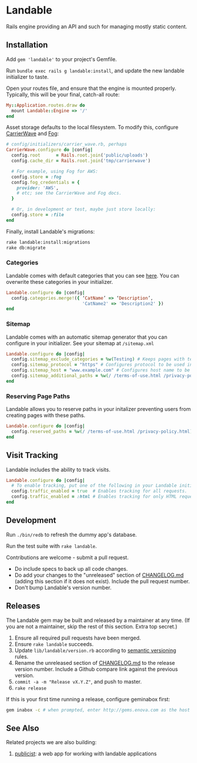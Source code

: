# Landable

Rails engine providing an API and such for managing mostly static content.


## Installation

Add `gem 'landable'` to your project's Gemfile.

Run `bundle exec rails g landable:install`, and update the new landable initializer to taste.

Open your routes file, and ensure that the engine is mounted properly. Typically, this will be your final, catch-all route:

```ruby
My::Application.routes.draw do
  mount Landable::Engine => '/'
end
```

Asset storage defaults to the local filesystem. To modify this, configure [CarrierWave][carrierwave] and [Fog][fog]:

```ruby
# config/initializers/carrier_wave.rb, perhaps
CarrierWave.configure do |config|
  config.root      = Rails.root.join('public/uploads')
  config.cache_dir = Rails.root.join('tmp/carrierwave')

  # For example, using Fog for AWS:
  config.store = :fog
  config.fog_credentials = {
    provider: 'AWS',
    # etc; see the CarrierWave and Fog docs.
  }

  # Or, in development or test, maybe just store locally:
  config.store = :file
end
```

Finally, install Landable's migrations:

```sh
rake landable:install:migrations
rake db:migrate
```

### Categories
Landable comes with default categories that you can see [here](https://git.cashnetusa.com/trogdor/landable/blob/master/lib/landable/configuration.rb#L26). You can overwrite these categories in your initializer.

```ruby
Landable.configure do |config|
  config.categories.merge!({ ‘CatName’ => ‘Description’, 
                             'CatName2' => 'Description2' })
end
```

### Sitemap
Landable comes with an automatic sitemap generator that you can configure in your initializer. See your sitemap at ```/sitemap.xml```

```ruby
Landable.configure do |config|
  config.sitemap_exclude_categories = %w(Testing) # Keeps pages with testing category out of sitemap (defaults to [])
  config.sitemap_protocol = "https" # Configures protocol to be used in sitemap (defaults to 'http')
  config.sitemap_host = "www.example.com" # Configures host name to be used in sitemap (defaults to 'request.host')
  config.sitemap_additional_paths = %w(/ /terms-of-use.html /privacy-policy.html) # Landable sitemap generator only includes pages in Landable.  To include other pages, add them as an array like so in your initializer. 
end
```

### Reserving Page Paths
Landable allows you to reserve paths in your initalizer preventing users from creating pages with these paths.

```ruby
Landable.configure do |config|
  config.reserved_paths = %w(/ /terms-of-use.html /privacy-policy.html) # Users will not be able to create Publicist Pages with these paths 
end
```

## Visit Tracking
Landable includes the ability to track visits.

```ruby
Landable.configure do |config|
  # To enable tracking, put one of the following in your Landable initializer:
  config.traffic_enabled = true  # Enables tracking for all requests.  (:all is also accepted here.)
  config.traffic_enabled = :html # Enables tracking for only HTML requests.
end
```

## Development

Run `./bin/redb` to refresh the dummy app's database.

Run the test suite with `rake landable`.

Contributions are welcome - submit a pull request.

* Do include specs to back up all code changes.
* Do add your changes to the "unreleased" section of [CHANGELOG.md](CHANGELOG.md) (adding this section if it does not exist). Include the pull request number.
* Don't bump Landable's version number.


## Releases

The Landable gem may be built and released by a maintainer at any time. (If you are not a maintainer, skip the rest of this section. Extra top secret.)

1. Ensure all required pull requests have been merged.
4. Ensure `rake landable` succeeds.
2. Update `lib/landable/version.rb` according to [semantic versioning](http://semver.org/) rules.
3. Rename the unreleased section of [CHANGELOG.md](CHANGELOG.md) to the release version number. Include a Github compare link against the previous version.
4. `commit -a -m "Release vX.Y.Z"`, and push to master.
5. `rake release`

If this is your first time running a release, configure geminabox first:

```sh
gem inabox -c # when prompted, enter http://gems.enova.com as the host
```

## See Also

Related projects we are also building:

1. [publicist](http://git.cashnetusa.com/trogdor/publicist): a web app for working with landable applications

[carrierwave]: https://github.com/carrierwaveuploader/carrierwave
[fog]: https://github.com/fog/fog
